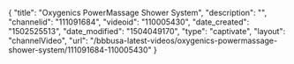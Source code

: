 {
    "title": "Oxygenics PowerMassage Shower System",
    "description": "",
    "channelid": "111091684",
    "videoid": "110005430",
    "date_created": "1502525513",
    "date_modified": "1504049170",
    "type": "captivate",
    "layout": "channelVideo",
    "url": "\/bbbusa-latest-videos\/oxygenics-powermassage-shower-system\/111091684-110005430"
}